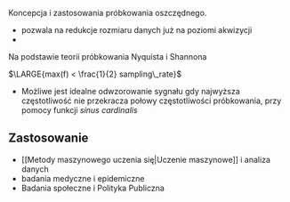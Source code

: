Koncepcja i zastosowania próbkowania oszczędnego.
- pozwala na redukcje rozmiaru danych już na poziomi akwizycji
- 

Na podstawie teorii próbkowania Nyquista i Shannona 

$\LARGE{max(f) < \frac{1}{2} sampling\_rate}$

-  Możliwe jest idealne odwzorowanie sygnału gdy najwyższa częstotliwość nie przekracza połowy częstotliwości próbkowania, przy pomocy funkcji *sinus cardinalis*


## Zastosowanie
- [[Metody maszynowego uczenia się|Uczenie maszynowe]] i analiza danych
- badania medyczne i epidemiczne
- Badania społeczne i Polityka Publiczna